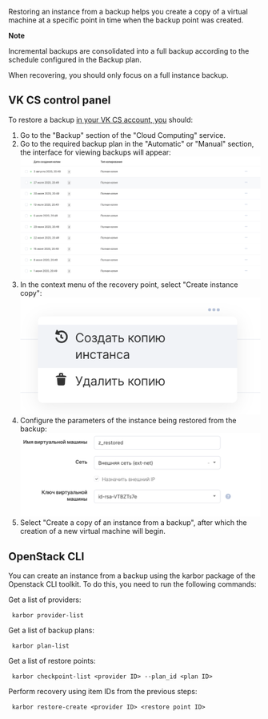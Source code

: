 Restoring an instance from a backup helps you create a copy of a virtual machine at a specific point in time when the backup point was created.

**Note**

Incremental backups are consolidated into a full backup according to the schedule configured in the Backup plan.

When recovering, you should only focus on a full instance backup.

VK CS control panel
-----------------

To restore a backup [in your VK CS account, you](https://mcs.mail.ru/app/services/infra/servers/) should:

1.  Go to the "Backup" section of the "Cloud Computing" service.
2.  Go to the required backup plan in the "Automatic" or "Manual" section, the interface for viewing backups will appear:![](./assets/1596744860403-1596744860403.png)
3.  In the context menu of the recovery point, select "Create instance copy":![](./assets/1596744975877-snimok-ekrana-2020-08-06-v-23.15.53.png)
4.  Configure the parameters of the instance being restored from the backup:![](./assets/1596745115820-snimok-ekrana-2020-08-06-v-23.18.07.png)
5.  Select "Create a copy of an instance from a backup", after which the creation of a new virtual machine will begin.

OpenStack CLI
-------------

You can create an instance from a backup using the karbor package of the Openstack CLI toolkit. To do this, you need to run the following commands:

Get a list of providers:

```
 karbor provider-list
```

Get a list of backup plans:

```
 karbor plan-list
```

Get a list of restore points:

```
 karbor checkpoint-list <provider ID> --plan_id <plan ID>
```

Perform recovery using item IDs from the previous steps:

```
 karbor restore-create <provider ID> <restore point ID>
```